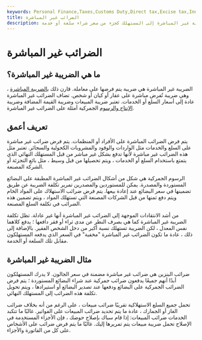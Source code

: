 ```yaml
---
keywords: Personal Finance,Taxes,Customs Duty,Direct tax,Excise tax,Indirect tax,Sales tax,Taxation,Value Added tax
title: الضرائب غير المباشرة
description: يتم تمرير الضريبة غير المباشرة إلى المستهلك كجزء من سعر شراء سلعة أو خدمة.
---
```


# الضرائب غير المباشرة
## ما هي الضريبة غير المباشرة؟

الضريبة غير المباشرة هي ضريبة يتم فرضها على معاملة. قارن ذلك [بالضريبة المباشرة](/directtax) ، وهي ضريبة تُفرض مباشرة على عقار أو كيان أو شخص. تضاف الضرائب غير المباشرة عادة إلى أسعار السلع أو الخدمات. تعتبر ضريبة المبيعات وضريبة القيمة المضافة وضريبة [الإنتاج والرسوم](/excisetax) الجمركية أمثلة على الضرائب غير المباشرة.

## تعريف أعمق

يتم فرض الضرائب المباشرة على الأفراد أو المنظمات. يتم فرض ضرائب غير مباشرة على السلع والخدمات مثل الواردات والوقود والمشروبات الكحولية والسجائر. تعتبر مثل هذه الضرائب غير مباشرة لأنها تدفع بشكل غير مباشر من قبل المستهلك النهائي الذي يتمتع باستخدام السلع أو الخدمات ، ويتم تحصيلها من قبل وسيط ، مثل بائع التجزئة أو الشركة المصنعة.

الرسوم الجمركية هي شكل من أشكال الضرائب غير المباشرة المطبقة على البضائع المستوردة والمصدرة. يمكن للمستوردين والمصدرين تمرير تكلفة الضريبة عن طريق تضمينها في سعر البضائع عند إعادة بيعها. يتم فرض ضرائب الاستهلاك على المواد الخام ويتم دفع ثمنها من قبل الشركات المصنعة التي تستهلك المواد ، ويتم تضمين هذه الضرائب في تكلفة السلع المصنعة.

من أشد الانتقادات الموجهة إلى الضرائب غير المباشرة أنها غير عادلة. تظل تكلفة الضريبة غير المباشرة كما هي بصرف النظر عن مدى ثراء أو فقر دافعها ؛ يدفع كلاهما نفس المعدل ، لكن الضريبة تستهلك نسبة أكبر من دخل الشخص الفقير. بالإضافة إلى ذلك ، عادة ما تكون الضرائب غير المباشرة "مخفية" في السعر الذي يدفعه المستهلكون مقابل تلك السلعة أو الخدمة.

## مثال الضريبة غير المباشرة

ضرائب البنزين هي ضرائب غير مباشرة مضمنة في سعر الجالون. لا يدرك المستهلكون أبدًا أنهم جميعًا يدفعون ضرائب جمركية عند شراء البضائع المستوردة ؛ يتم فرض الضرائب الجمركية على البضائع ودفعها عند تصدير البضائع أو استيرادها ، ويتم تحويل تكلفة هذه الضرائب إلى المستهلك النهائي.

تحمل جميع السلع الاستهلاكية تقريبًا ضرائب مبيعات ، على الرغم من أنه بخلاف ضرائب الغاز أو الجمارك ، عادة ما يتم تحديد ضرائب المبيعات على الفواتير. غالبًا ما تتكبد الخدمات ضرائب المبيعات: إذا قام سباك بإصلاح حوضك ، فإن الأجزاء المستخدمة في الإصلاح تحمل ضريبة مبيعات يتم تمريرها إليك. غالبًا ما يتم فرض ضرائب على الأشخاص على كل من الفاتورة والأجزاء.

